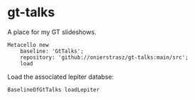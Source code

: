 # gt-talks

A place for my GT slideshows.

```
Metacello new
	baseline: 'GtTalks';
	repository: 'github://onierstrasz/gt-talks:main/src';
	load
```

Load the associated lepiter databse:
```
BaselineOfGtTalks loadLepiter
```
